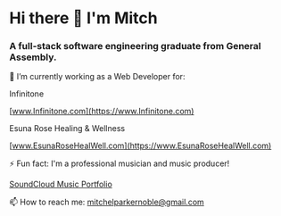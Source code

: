 # Hi there 👋 I'm Mitch 
### A full-stack software engineering graduate from General Assembly. 



🔭 I’m currently working as a Web Developer for: 

Infinitone

[www.Infinitone.com](https://www.Infinitone.com)

Esuna Rose Healing & Wellness

[www.EsunaRoseHealWell.com](https://www.EsunaRoseHealWell.com)

⚡ Fun fact: I'm a professional musician and music producer!

[SoundCloud Music Portfolio](https://soundcloud.com/mitchelparkernoble)



📫 How to reach me: mitchelparkernoble@gmail.com

<!--

- 

- 👯 I’m looking to collaborate on ...

- 💬 Ask me about ...
- 🤔 I’m looking for help with open-source development

-->
